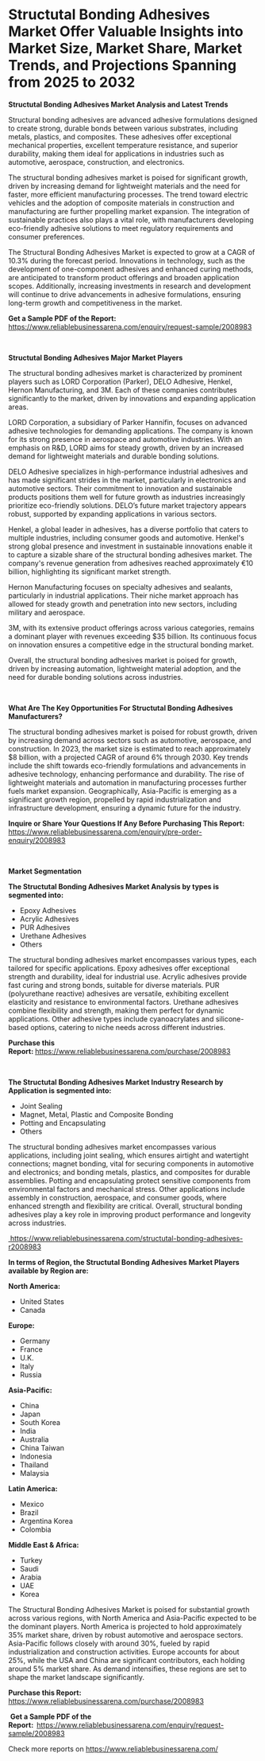 <p><h1>Structutal Bonding Adhesives Market Offer Valuable Insights into Market Size, Market Share, Market Trends, and Projections Spanning from 2025 to 2032</h1></p><p><strong>Structutal Bonding Adhesives Market Analysis and Latest Trends</strong></p>
<p><p>Structural bonding adhesives are advanced adhesive formulations designed to create strong, durable bonds between various substrates, including metals, plastics, and composites. These adhesives offer exceptional mechanical properties, excellent temperature resistance, and superior durability, making them ideal for applications in industries such as automotive, aerospace, construction, and electronics.</p><p>The structural bonding adhesives market is poised for significant growth, driven by increasing demand for lightweight materials and the need for faster, more efficient manufacturing processes. The trend toward electric vehicles and the adoption of composite materials in construction and manufacturing are further propelling market expansion. The integration of sustainable practices also plays a vital role, with manufacturers developing eco-friendly adhesive solutions to meet regulatory requirements and consumer preferences.</p><p>The Structural Bonding Adhesives Market is expected to grow at a CAGR of 10.3% during the forecast period. Innovations in technology, such as the development of one-component adhesives and enhanced curing methods, are anticipated to transform product offerings and broaden application scopes. Additionally, increasing investments in research and development will continue to drive advancements in adhesive formulations, ensuring long-term growth and competitiveness in the market.</p></p>
<p><strong>Get a Sample PDF of the Report:&nbsp;</strong> <a href="https://www.reliablebusinessarena.com/enquiry/request-sample/2008983?utm_campaign=3289&utm_medium=2&utm_source=Github&utm_content=ia&utm_term=03042025&utm_id=structutal-bonding-adhesives">https://www.reliablebusinessarena.com/enquiry/request-sample/2008983</a></p>
<p>&nbsp;</p>
<p><strong>Structutal Bonding Adhesives Major Market Players</strong></p>
<p><p>The structural bonding adhesives market is characterized by prominent players such as LORD Corporation (Parker), DELO Adhesive, Henkel, Hernon Manufacturing, and 3M. Each of these companies contributes significantly to the market, driven by innovations and expanding application areas.</p><p>LORD Corporation, a subsidiary of Parker Hannifin, focuses on advanced adhesive technologies for demanding applications. The company is known for its strong presence in aerospace and automotive industries. With an emphasis on R&D, LORD aims for steady growth, driven by an increased demand for lightweight materials and durable bonding solutions.</p><p>DELO Adhesive specializes in high-performance industrial adhesives and has made significant strides in the market, particularly in electronics and automotive sectors. Their commitment to innovation and sustainable products positions them well for future growth as industries increasingly prioritize eco-friendly solutions. DELO’s future market trajectory appears robust, supported by expanding applications in various sectors.</p><p>Henkel, a global leader in adhesives, has a diverse portfolio that caters to multiple industries, including consumer goods and automotive. Henkel's strong global presence and investment in sustainable innovations enable it to capture a sizable share of the structural bonding adhesives market. The company's revenue generation from adhesives reached approximately €10 billion, highlighting its significant market strength.</p><p>Hernon Manufacturing focuses on specialty adhesives and sealants, particularly in industrial applications. Their niche market approach has allowed for steady growth and penetration into new sectors, including military and aerospace. </p><p>3M, with its extensive product offerings across various categories, remains a dominant player with revenues exceeding $35 billion. Its continuous focus on innovation ensures a competitive edge in the structural bonding market.</p><p>Overall, the structural bonding adhesives market is poised for growth, driven by increasing automation, lightweight material adoption, and the need for durable bonding solutions across industries.</p></p>
<p>&nbsp;</p>
<p><strong>What Are The Key Opportunities For Structutal Bonding Adhesives Manufacturers?</strong></p>
<p><p>The structural bonding adhesives market is poised for robust growth, driven by increasing demand across sectors such as automotive, aerospace, and construction. In 2023, the market size is estimated to reach approximately $8 billion, with a projected CAGR of around 6% through 2030. Key trends include the shift towards eco-friendly formulations and advancements in adhesive technology, enhancing performance and durability. The rise of lightweight materials and automation in manufacturing processes further fuels market expansion. Geographically, Asia-Pacific is emerging as a significant growth region, propelled by rapid industrialization and infrastructure development, ensuring a dynamic future for the industry.</p></p>
<p><strong>Inquire or Share Your Questions If Any Before Purchasing This Report:</strong> <a href="https://www.reliablebusinessarena.com/enquiry/pre-order-enquiry/2008983?utm_campaign=3289&utm_medium=2&utm_source=Github&utm_content=ia&utm_term=03042025&utm_id=structutal-bonding-adhesives">https://www.reliablebusinessarena.com/enquiry/pre-order-enquiry/2008983</a></p>
<p>&nbsp;</p>
<p><strong>Market Segmentation</strong></p>
<p><strong>The Structutal Bonding Adhesives Market Analysis by types is segmented into:</strong></p>
<p><ul><li>Epoxy Adhesives</li><li>Acrylic Adhesives</li><li>PUR Adhesives</li><li>Urethane Adhesives</li><li>Others</li></ul></p>
<p><p>The structural bonding adhesives market encompasses various types, each tailored for specific applications. Epoxy adhesives offer exceptional strength and durability, ideal for industrial use. Acrylic adhesives provide fast curing and strong bonds, suitable for diverse materials. PUR (polyurethane reactive) adhesives are versatile, exhibiting excellent elasticity and resistance to environmental factors. Urethane adhesives combine flexibility and strength, making them perfect for dynamic applications. Other adhesive types include cyanoacrylates and silicone-based options, catering to niche needs across different industries.</p></p>
<p><strong>Purchase this Report:&nbsp;</strong><a href="https://www.reliablebusinessarena.com/purchase/2008983?utm_campaign=3289&utm_medium=2&utm_source=Github&utm_content=ia&utm_term=03042025&utm_id=structutal-bonding-adhesives">https://www.reliablebusinessarena.com/purchase/2008983</a></p>
<p>&nbsp;</p>
<p><strong>The Structutal Bonding Adhesives Market Industry Research by Application is segmented into:</strong></p>
<p><ul><li>Joint Sealing</li><li>Magnet, Metal, Plastic and Composite Bonding</li><li>Potting and Encapsulating</li><li>Others</li></ul></p>
<p><p>The structural bonding adhesives market encompasses various applications, including joint sealing, which ensures airtight and watertight connections; magnet bonding, vital for securing components in automotive and electronics; and bonding metals, plastics, and composites for durable assemblies. Potting and encapsulating protect sensitive components from environmental factors and mechanical stress. Other applications include assembly in construction, aerospace, and consumer goods, where enhanced strength and flexibility are critical. Overall, structural bonding adhesives play a key role in improving product performance and longevity across industries.</p></p>
<p><a href="https://www.reliablebusinessarena.com/structutal-bonding-adhesives-r2008983?utm_campaign=3289&utm_medium=2&utm_source=Github&utm_content=ia&utm_term=03042025&utm_id=structutal-bonding-adhesives">&nbsp;https://www.reliablebusinessarena.com/structutal-bonding-adhesives-r2008983</a></p>
<p><strong>In terms of Region, the Structutal Bonding Adhesives Market Players available by Region are:</strong></p>
<p>
    <p> <strong> North America: </strong>
        <ul>
            <li>United States</li>
            <li>Canada</li>
        </ul>
        </p> 
    <p> <strong> Europe: </strong>
        <ul>
            <li>Germany</li>
            <li>France</li>
            <li>U.K.</li>
            <li>Italy</li>
            <li>Russia</li>
        </ul>
        </p> 
    <p> <strong> Asia-Pacific: </strong>
        <ul>
            <li>China</li>
            <li>Japan</li>
            <li>South Korea</li>
            <li>India</li>
            <li>Australia</li>
            <li>China Taiwan</li>
            <li>Indonesia</li>
            <li>Thailand</li>
            <li>Malaysia</li>
        </ul>
        </p> 
    <p> <strong> Latin America: </strong>
        <ul>
            <li>Mexico</li>
            <li>Brazil</li>
            <li>Argentina Korea</li>
            <li>Colombia</li>
        </ul>
        </p> 
    <p> <strong> Middle East & Africa: </strong>
        <ul>
            <li>Turkey</li>
            <li>Saudi</li>
            <li>Arabia</li>
            <li>UAE</li>
            <li>Korea</li>
        </ul>
    </p>
    </p>
<p><p>The Structural Bonding Adhesives Market is poised for substantial growth across various regions, with North America and Asia-Pacific expected to be the dominant players. North America is projected to hold approximately 35% market share, driven by robust automotive and aerospace sectors. Asia-Pacific follows closely with around 30%, fueled by rapid industrialization and construction activities. Europe accounts for about 25%, while the USA and China are significant contributors, each holding around 5% market share. As demand intensifies, these regions are set to shape the market landscape significantly.</p></p>
<p><strong>Purchase this Report: </strong><a href="https://www.reliablebusinessarena.com/purchase/2008983?utm_campaign=3289&utm_medium=2&utm_source=Github&utm_content=ia&utm_term=03042025&utm_id=structutal-bonding-adhesives">https://www.reliablebusinessarena.com/purchase/2008983</a></p>
<p>&nbsp;<strong>Get a Sample PDF of the Report:&nbsp;&nbsp;</strong><a href="https://www.reliablebusinessarena.com/enquiry/request-sample/2008983?utm_campaign=3289&utm_medium=2&utm_source=Github&utm_content=ia&utm_term=03042025&utm_id=structutal-bonding-adhesives">https://www.reliablebusinessarena.com/enquiry/request-sample/2008983</a></p>
<p><strong></strong></p>
<p>Check more reports on <a href="https://www.reliablebusinessarena.com/?utm_campaign=3289&utm_medium=2&utm_source=Github&utm_content=ia&utm_term=03042025&utm_id=structutal-bonding-adhesives">https://www.reliablebusinessarena.com/</a></p>